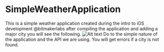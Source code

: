 # SimpleWeatherApplication
This is a simple weather application created during the intro to iOS development @bitmakerlabs
after compiling the application and adding a major city you will see the following.
![Alt text](http://www.3einteractive.com/1.png "")
Do to the simple nature of the application and the API we are using. You will get errors if a city is not found.
